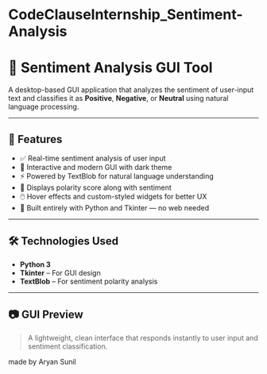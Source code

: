 # CodeClauseInternship_Sentiment-Analysis

# 🧠 Sentiment Analysis GUI Tool

A desktop-based GUI application that analyzes the sentiment of user-input text and classifies it as **Positive**, **Negative**, or **Neutral** using natural language processing.

---

## 🚀 Features

- ✅ Real-time sentiment analysis of user input
- 🎨 Interactive and modern GUI with dark theme
- ⚡ Powered by TextBlob for natural language understanding
- 🎯 Displays polarity score along with sentiment
- 🖱️ Hover effects and custom-styled widgets for better UX
- 📎 Built entirely with Python and Tkinter — no web needed

---

## 🛠 Technologies Used

- **Python 3**
- **Tkinter** – For GUI design
- **TextBlob** – For sentiment polarity analysis

---

## 📷 GUI Preview

> A lightweight, clean interface that responds instantly to user input and sentiment classification.

made by Aryan Sunil
